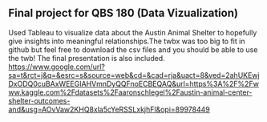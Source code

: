 ## Final project for QBS 180 (Data Vizualization)
Used Tableau to visualize data about the Austin Animal Shelter to hopefully give insights into meaningful relationships.The twbx was too big to fit in github but feel free to download the csv files and you should be able to use the twb! The final presentation is also included. https://www.google.com/url?sa=t&rct=j&q=&esrc=s&source=web&cd=&cad=rja&uact=8&ved=2ahUKEwjDxODQ0cuBAxWEEGIAHVmnDyQQFnoECBEQAQ&url=https%3A%2F%2Fwww.kaggle.com%2Fdatasets%2Faaronschlegel%2Faustin-animal-center-shelter-outcomes-and&usg=AOvVaw2KHQ8xla5cYeRSSLxkjhFl&opi=89978449
